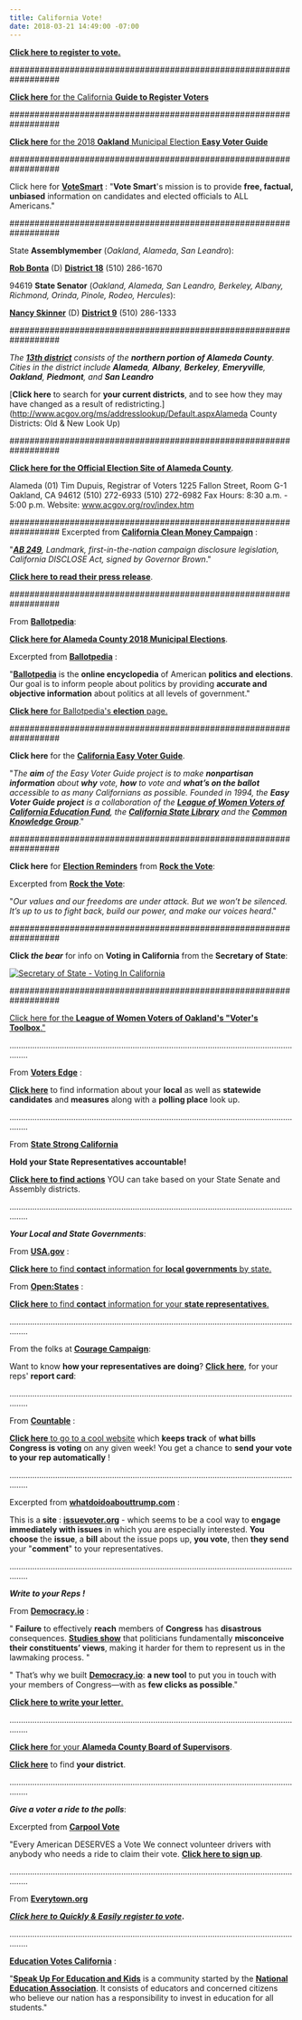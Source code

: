 ```yaml
---
title: California Vote!
date: 2018-03-21 14:49:00 -07:00
---
```


[**Click here to register to vote.**](https://registertovote.ca.gov/) 

##################################################################

[**Click here** for the California **Guide to Register Voters** ](http://elections.cdn.sos.ca.gov/guides/guide-to-vr-drives.pdf)

##################################################################

[**Click here** for the 2018 **Oakland** Municipal Election **Easy Voter Guide**](http://http://www.lwvoakland.org/files/EVG_2016_for_Web_English_.pdf) 

##################################################################

Click here for [**VoteSmart**](https://votesmart.org/) :
"**Vote Smart**'s mission is to provide **free, factual, unbiased** information on candidates and elected officials to ALL Americans."

##################################################################

State **Assemblymember** (*Oakland*, *Alameda*, *San Leandro*):

[**Rob Bonta**](https://a18.asmdc.org/) (D)
[**District 18**](https://statisticalatlas.com/state-lower-legislative-district/California/District-18/Overview)
(510) 286-1670

94619 **State Senator** (*Oakland, Alameda, San Leandro, Berkeley, Albany, Richmond, Orinda, Pinole, Rodeo, Hercules*):

[**Nancy Skinner**](http://sd09.senate.ca.gov/) (D)
[**District 9**](https://statisticalatlas.com/state-upper-legislative-district/California/District-9/Overview)
(510) 286-1333

##################################################################

*The [**13th district**](https://www.govtrack.us/congress/members/CA/13) consists of the **northern portion of Alameda County**. Cities in the district include **Alameda**, **Albany**, **Berkeley**, **Emeryville**, **Oakland**, **Piedmont**, and **San Leandro***

[**Click here** to search for **your current districts**, and to see how they may have changed as a result of redistricting.](http://www.acgov.org/ms/addresslookup/Default.aspxAlameda County Districts: Old & New Look Up) 

##################################################################

[**Click here for the Official Election Site of Alameda County**](https://www.acvote.org/index).

Alameda (01)
Tim Dupuis, Registrar of Voters
1225 Fallon Street, Room G-1
Oakland, CA 94612
(510) 272-6933
(510) 272-6982 Fax
Hours: 8:30 a.m. - 5:00 p.m.
Website: www.acgov.org/rov/index.htm

##################################################################
Excerpted from [**California Clean Money Campaign**](http://www.cacleanaction.org/) : 

"*[**AB 249**](https://leginfo.legislature.ca.gov/faces/billTextClient.xhtml?bill_id=201720180AB249), Landmark, first-in-the-nation campaign disclosure legislation, California DISCLOSE Act, signed by Governor Brown*."  

[**Click here to read their press release**]((https://www.yesfairelections.org/newslink/ccmc_2017-10-07.php)).

##################################################################

From [**Ballotpedia**](https://ballotpedia.org/Main_Page):

[**Click here for Alameda County 2018 Municipal Elections**](https://ballotpedia.org/Municipal_elections_in_Alameda_County,_California_(2018)).

Excerpted from [**Ballotpedia**](https://ballotpedia.org/Main_Page) :

"[**Ballotpedia**](https://ballotpedia.org/Main_Page) is the **online encyclopedia** of American **politics and elections**. Our goal is to inform people about politics by providing **accurate and objective information** about politics at all levels of government."

[**Click here** for Ballotpedia's **election** page.](https://ballotpedia.org/Elections)

 
##################################################################

**Click here** for the [**California Easy Voter Guide**](http://www.easyvoterguide.org/).

"*The **aim** of the Easy Voter Guide project is to make **nonpartisan information** about **why** vote, **how** to vote and **what’s on the ballot** accessible to as many Californians as possible. Founded in 1994, the **Easy Voter Guide project** is a collaboration of the [**League of Women Voters of California Education Fund**](https://cavotes.org/), the [**California State Library**](http://www.library.ca.gov/) and the [**Common Knowledge Group**](http://ckgroup.org/)*."

##################################################################

**Click here** for **[Election Reminders](https://www.rockthevote.org/resources/election-reminders/)** from [**Rock the Vote**](https://www.rockthevote.org/):

Excerpted from [**Rock the Vote**](https://www.rockthevote.org/):

"*Our values and our freedoms are under attack. But we won’t be silenced. It’s up to us to fight back, build our power, and make our voices heard*."

##################################################################

**Click *the bear*** for info on **Voting in California** from the **Secretary of State**:

<a href="http://www.sos.ca.gov/elections/voting-resources/voting-california/"><img class="imgBorderNone" src="http://elections.cdn.sos.ca.gov//images/vote-ca.jpg" alt="Secretary of State - Voting In California" /></a>

##################################################################

[Click here for the **League of Women Voters of Oakland's "Voter's Toolbox**."](http://lwvoakland.org/elections.html)

 
....................................................................................................................................

From **[Voters Edge](https://votersedge.org/en/ca)** : 

[**Click here**](https://votersedge.org/ca) to find information about your **local** as well as **statewide** **candidates** and **measures** along with a **polling place** look up.

....................................................................................................................................

From **[State Strong California](https://ca.state-strong.org/index.php/guide/)**

**Hold your State Representatives accountable!**

[**Click here to find actions**](https://ca.state-strong.org/) YOU can take based on your State Senate and Assembly districts.

....................................................................................................................................

***Your Local and State Governments***:

From [**USA.gov**](https://www.usa.gov/local-governments) : 

[**Click here** to find **contact** information for **local governments** by state.](https://www.usa.gov/local-governments)

From [**Open:States**](https://openstates.org/find_your_legislator/) :

[**Click here** to find **contact** information for your **state representatives**.](https://openstates.org/find_your_legislator/)

....................................................................................................................................

From the folks at **[Courage Campaign](https://www.couragecampaign.org/)**:

Want to know **how your representatives are doing**?  [**Click here**](http://www.couragescore.org/), for your reps' **report card**:

....................................................................................................................................

From [**Countable**](https://www.countable.us/articles/734-s-congress-voting-week-july-10-2017) :

[**Click here** to go to a cool website](https://www.countable.us/) which **keeps track** of **what bills Congress is voting** on any given week!  You get a chance to **send your vote to your rep automatically** !

....................................................................................................................................

Excerpted from [**whatdoidoabouttrump.com**](http://whatdoidoabouttrump.com/) :

This is a **site** : [**issuevoter.org**](https://issuevoter.org/) -
 which seems to be a cool way to **engage immediately with issues** in which you are especially interested.  **You choose** the **issue**, a **bill** about the issue pops up, **you vote**, then **they send** your "**comment**" to your representatives.

....................................................................................................................................

***Write to your Reps !***

From [**Democracy.io**](https://democracy.io/#!/) : 

"  **Failure** to effectively **reach** members of **Congress** has **disastrous** consequences. [**Studies show**](https://promarket.org/study-politicians-vote-will-constituents-35-percent-time/) that politicians fundamentally **misconceive their constituents’ views**, making it harder for them to represent us in the lawmaking process.  "

"  That’s why we built [**Democracy.io**](https://democracy.io/#!/): **a new tool** to put you in touch with your members of Congress—with as **few clicks as possible**."

[**Click here to write your letter**.](https://democracy.io/#!/) 

....................................................................................................................................

[**Click here** for your **Alameda County Board of Supervisors**](https://www.acgov.org/board/). 

[**Click here**](http://www.acgov.org/ms/addresslookup/Default.aspx) to find **your district**.

....................................................................................................................................

***Give a voter a ride to the polls***:

Excerpted from [**Carpool Vote**](http://carpoolvote.com/)

"Every American DESERVES a Vote
We connect volunteer drivers with anybody who needs a ride to claim their vote.  [**Click here to sign up**](http://carpoolvote.com/).

....................................................................................................................................

From [**Everytown.org**](https://everytown.org/)
 
***[Click here to Quickly & Easily register to vote](https://everytown.turbovote.org/?source=etno_TTM&utm_source=et_n_&utm_medium=_o&utm_campaign=TTM&refcode=TTM)*.**

....................................................................................................................................

[**Education Votes California**](http://educationvotes.nea.org/topics/states/california/) : 

"[**Speak Up For Education and Kids**](http://educationvotes.nea.org/speakup/) is a community started by the [**National Education Association**](http://www.nea.org/). It consists of educators and concerned citizens who believe our nation has a responsibility to invest in education for all students."





